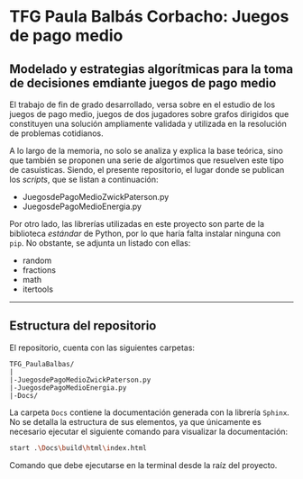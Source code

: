 # TFG Paula Balbás Corbacho: Juegos de pago medio

## Modelado y estrategias algorítmicas para la toma de decisiones emdiante juegos de pago medio

El trabajo de fin de grado desarrollado, versa sobre en el estudio de los juegos de pago medio, juegos de dos jugadores sobre grafos dirigidos que constituyen una solución ampliamente validada y utilizada en la resolución de problemas cotidianos.

A lo largo de la memoria, no solo se analiza y explica la base teórica, sino que también se proponen una serie de algortimos que resuelven este tipo de casuísticas. Siendo, el presente repositorio, el lugar donde se publican los *scripts*, que se listan a continuación:

- JuegosdePagoMedioZwickPaterson.py
- JuegosdePagoMedioEnergia.py

Por otro lado, las librerías utilizadas en este proyecto son parte de la biblioteca *estándar* de Python, por lo que haría falta instalar ninguna con `pip`. No obstante, se adjunta un listado con ellas:

- random
- fractions
- math
- itertools

----------------------------------------

## Estructura del repositorio

El repositorio, cuenta con las siguientes carpetas:
```
TFG_PaulaBalbas/
|
|-JuegosdePagoMedioZwickPaterson.py
|-JuegosdePagoMedioEnergia.py
|-Docs/
```

La carpeta `Docs` contiene la documentación generada con la librería `Sphinx`. No se detalla la estructura de sus elementos, ya que únicamente es necesario ejecutar el siguiente comando para visualizar la documentación:
```bash
start .\Docs\build\html\index.html
```
Comando que debe ejecutarse en la terminal desde la raíz del proyecto.


